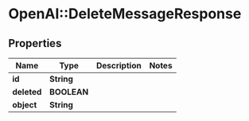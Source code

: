 # OpenAI::DeleteMessageResponse

## Properties
Name | Type | Description | Notes
------------ | ------------- | ------------- | -------------
**id** | **String** |  | 
**deleted** | **BOOLEAN** |  | 
**object** | **String** |  | 

